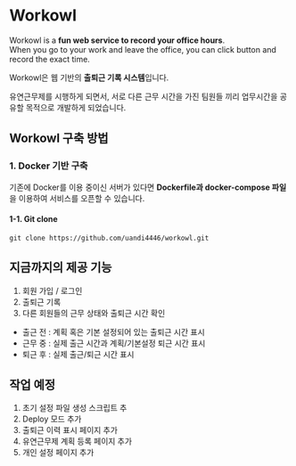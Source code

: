 # Workowl
Workowl is a **fun web service to record your office hours**.  
When you go to your work and leave the office, you can click button and record the exact time.

Workowl은 웹 기반의 **출퇴근 기록 시스템**입니다.

유연근무제를 시행하게 되면서, 서로 다른 근무 시간을 가진 팀원들 끼리 업무시간을 공유할 목적으로 개발하게 되었습니다.

## Workowl 구축 방법
### 1. Docker 기반 구축
기존에 Docker를 이용 중이신 서버가 있다면 **Dockerfile과 docker-compose 파일**을 이용하여 서비스를 오픈할 수 있습니다.
#### 1-1. Git clone
```git
git clone https://github.com/uandi4446/workowl.git
```

## 지금까지의 제공 기능
1. 회원 가입 / 로그인
2. 출퇴근 기록
3. 다른 회원들의 근무 상태와 출퇴근 시간 확인
  - 출근 전 : 계획 혹은 기본 설정되어 있는 출퇴근 시간 표시
  - 근무 중 : 실제 출근 시간과 계획/기본설정 퇴근 시간 표시
  - 퇴근 후 : 실제 출근/퇴근 시간 표시
 
## 작업 예정
1. 초기 설정 파일 생성 스크립트 추
2. Deploy 모드 추가
3. 출퇴근 이력 표시 페이지 추가
4. 유연근무제 계획 등록 페이지 추가
5. 개인 설정 페이지 추가
